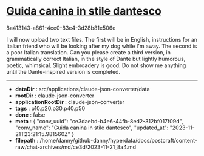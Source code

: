 # [Guida canina in stile dantesco](https://claude.ai/chat/ce3daebd-b4e6-44fb-8ed2-312bf017f09d)

8a413143-a861-4ce0-83e4-3d28b81e506e

I will now upload two text files. The first will be in English, instructions for an Italian friend who will be looking after my dog while I'm away. The second is a poor Italian translation. Can you please create a third version, in grammatically correct Italian, in the style of Dante but lightly humorous, poetic, whimsical. Slight embroadery is good. Do not show me anything until the Dante-inspired version is completed.

---

* **dataDir** : src/applications/claude-json-converter/data
* **rootDir** : claude-json-converter
* **applicationRootDir** : claude-json-converter
* **tags** : p10.p20.p30.p40.p50
* **done** : false
* **meta** : {
  "conv_uuid": "ce3daebd-b4e6-44fb-8ed2-312bf017f09d",
  "conv_name": "Guida canina in stile dantesco",
  "updated_at": "2023-11-21T23:21:15.981560Z"
}
* **filepath** : /home/danny/github-danny/hyperdata/docs/postcraft/content-raw/chat-archives/md/ce3d/2023-11-21_8a4.md